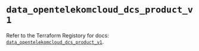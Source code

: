 # `data_opentelekomcloud_dcs_product_v1`

Refer to the Terraform Registory for docs: [`data_opentelekomcloud_dcs_product_v1`](https://www.terraform.io/docs/providers/opentelekomcloud/d/dcs_product_v1).
